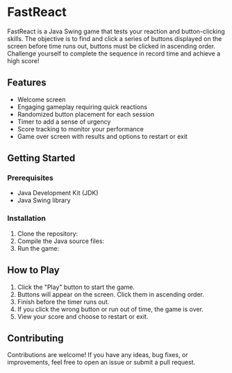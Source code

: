 # FastReact

FastReact is a Java Swing game that tests your reaction and button-clicking skills. The objective is to find and click a series of buttons displayed on the screen before time runs out, buttons must be clicked in ascending order. Challenge yourself to complete the sequence in record time and achieve a high score!

## Features
- Welcome screen
- Engaging gameplay requiring quick reactions
- Randomized button placement for each session
- Timer to add a sense of urgency
- Score tracking to monitor your performance
- Game over screen with results and options to restart or exit

## Getting Started

### Prerequisites

- Java Development Kit (JDK)
- Java Swing library

### Installation

1. Clone the repository:
2. Compile the Java source files:
3. Run the game:

## How to Play

1. Click the "Play" button to start the game.
2. Buttons will appear on the screen. Click them in ascending order.
3. Finish before the timer runs out.
4. If you click the wrong button or run out of time, the game is over.
5. View your score and choose to restart or exit.

## Contributing

Contributions are welcome! If you have any ideas, bug fixes, or improvements, feel free to open an issue or submit a pull request.
